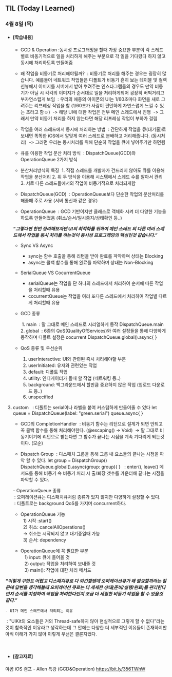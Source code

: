 ## TIL (Today I Learned)

### 4월 8일 (목)

- #### [학습내용]
  - GCD & Operation
  :동시성 프로그래밍을 할때 가장 중요한 부분이 각 스레드별로 비동기적으로 일을 처리하게 해주는 부분으로 각 일을 기다렸다 하지 않고 동시에 처리하도록 만들어줌

  - 왜 작업을 비동기로 처리해야될까?
   : 비동기로 처리를 해주는 경우는 굉장히 많습니다. 예를들어 네트워크 작업들은 디폴트가 비동기
  흔히 보는 테이블 및 컬렉션뷰에서 이미지를 서버에서 받아 뿌려주는 인스타그램들의 경우도 만약 비동기가 아닐 시 각각의 이미지가 순서대로 일을 처리하게되어 굉장히 버벅거리고 부자연스럽게 보임
   : 우리의 애증의 아이폰의 UI는 1/60초마다 화면을 새로 그려주는 리프레싱 작업을 함 (1/60초가 사람이 편안하게 자연스럽게 느낄 수 있는 초라고 함☺️)
   -> 해당 UI에 대한 작업은 전부 메인 스레드에서 진행
   -> 그래서 만약 비동기 처리를 하지 않는다면 해당 리프레싱 작업이 부하가 걸림

  - 작업을 여러 스레드에서 동시에 처리하는 방법
   : 간단하게 작업을 큐(대기줄)로 보내면 똑똑한 iOS에서 알맞게 여러 스레드로 분배하고 처리해줍니다. (동시처리)
   -> 그러면 우리는 동시처리를 위해 단순히 작업을 큐에 넣어주기만 하면됨

  - 큐를 이용한 작업 분산 처리 방식
   : DispatchQueue(GCD)와 OperationQueue 2가지 방식

  - 분산처리방식의 특징
     1. 직접 스레드를 개발자가 건드리지 않아도 큐를 이용해 작업을 분산처리
     2. 위 두 방식을 이용해 시스템에서 스레드 수를 알아서 관리
     3. 서로 다른 스레드들에서의 작업이 비동기적으로 처리되게함

  - DispatchQueue(GCD)
   : OperationQueue보다 단순한 작업의 분산처리를 해줄때 주로 사용 (서버 통신과 같은 경우)

  - OperationQueue
   : GCD 기반이지만 클래스로 객체화 시켜 더 다양한 기능을 하도록 만들어졌음 (취소/순서/일시중지/상태확인 등..)

  **_"그렇다면 한번 정리해보자면 UI의 최적화를 위하여 메인 스레드 외 다른 여러 스레드에서 작업을 동시 처리를 하는것이 동시성 프로그래밍의 핵심인것 같습니다.”_**

  - Sync VS Async
       - sync는 함수 호출을 통해 리턴을 받아 완료를 파악하며 상태는 Blocking
       - async는 콜백 함수를 통해 완료를 파악하며 상태는 Non-Blocking

  - SerialQueue VS CocurrentQueue
       - serialQueue는 작업을 단 하나의 스레드에서 처리하여 순서에 따른 작업을 처리할때 유용
       - cocurrentQueue는 작업을 여러 또다른 스레드에서 처리하여 작업별 다르게 처리할때 유용

  - GCD 종류

     1. main
 : 말 그대로 메인 스레드로 시리얼하게 동작
  DispatchQueue.main <br>
     2. global
 : 6종의 QoS(QualityOfServices)와 여러 설정들을 통해 다양하게 동작하며 디폴트 설정은 cocurrent
DispatchQueue.global().async{ }

  - QoS 종류 및 우선순위
    1) userInteractive: UI와 관련된 즉시 처리해야할 부분
    2) userInitiated: 유저와 관련있는 작업
    3) default: 디폴트 작업
    4) utility: 인디케이터가 돌때 할 작업 (네트워킹 등..)
    5) background: 백그라운드에서 할만큼 중요하지 않은 작업 (업로드 다운로드 등..)
    6) unspecified
3. custom
     : 디폴트는 serial이나 라벨을 붙여 커스텀하게 만들어줄 수 있다
       let queue = DispatchQueue(label: "green.serial")
       queue.async{ }


    - GCD의 CompletionHandler
   : 비동기 함수는 리턴으로 설계가 되면 안되고 꼭 콜백 함수를 통해 처리해야한다. (@escaping() -> Void)
   -> 말 그대로 비동기이기에 리턴으로 받는다면 그 함수가 끝나는 시점을 계속 기다리게 되는것이다. (모순)

    - Dispatch Group
 : 디스패치 그룹을 통해 그룹 내 요소들의 끝나는 시점을 파악 할 수 있다.
let group = DispatchGroup()
DispatchQueue.global().async(group: group){ }
  : enter(), leave() 메서드를 통해 비동기 속 비동기 처리 시 출/퇴장 갯수를 카운터해 끝나는 시점을 파악할 수 있다.

   - OperationQueue 종류 <br>
 : 오퍼레이션큐는 디스패치큐처럼 종류가 있지 않지만 다양하게 설정할 수 있다.<br>
 : 디폴트로는 background QoS를 가지며 concurrent하다.
   
   - OperationQueue 기능<br>
  1) 시작 :start()<br>
  2) 취소: cancelAllOperations()<br>
  -> 취소는 시작되지 않고 대기중일때 가능<br>
  3) 순서: dependency<br>

   - OperationQueue에 꼭 필요한 부분<br>
   1) input: 큐에 들어올 것<br>
   2) output: 작업을 처리하여 보내줄 것<br>
   3) main(): 작업에 대한 처리 메서드

  **_"이렇게 구현도 어렵고 디스패치큐로 다 되긴할텐데 오퍼레이션큐가 왜 필요할까라는 질문에 답변을 생각해볼때 오퍼레이션 큐로는 더 세세한 상태(준비/실행/완료)를 관리한다던지 순서를 지정하여 작업을 처리한다던지 조금 더 세밀한 비동기 작업을 할 수 있을것 같다.”_**

    - UI가 메인 스레드에서 처리되는 이유
 : "UIKit의 요소들은 거의 Thread-safe하지 않아 현실적으로 그렇게 할 수 없다"라는것이 함축적인 이유라고 생각하는데 그 안에는 다양한 더 세부적인 이유들이 존재하지만 아직 이해가 가지 않아 이렇게 우선은 결론지었다.

 

- #### [참고자료]
야곰 iOS 캠프 - Allen 특강 (GCD&Operation)
https://bit.ly/356TWhW
